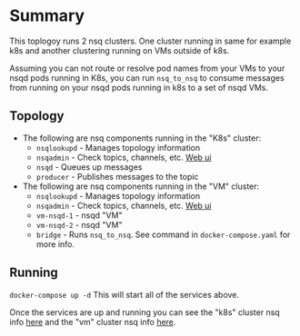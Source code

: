 # Summary
This toplogoy runs 2 nsq clusters. One cluster running in same for example k8s and another clustering running on VMs outside of k8s.   

Assuming you can not route or resolve pod names from your VMs to your nsqd pods running in K8s, you can run `nsq_to_nsq` to consume messages from running on your nsqd pods running in k8s to a set of nsqd VMs. 

## Topology
* The following are nsq components running in the "K8s" cluster:  
  * `nsqlookupd` - Manages topology information     
  * `nsqadmin` - Check topics, channels, etc. [Web ui](http://localhost:4171)  
  * `nsqd` - Queues up messages  
  * `producer` - Publishes messages to the topic     
* The following are nsq components running in the "VM" cluster:  
  * `nsqlookupd` - Manages topology information  
  * `nsqadmin` - Check topics, channels, etc. [Web ui](http://localhost:4172)  
  * `vm-nsqd-1` - nsqd "VM"  
  * `vm-nsqd-2` - nsqd "VM"  
  * `bridge` - Runs `nsq_to_nsq`.  See command in `docker-compose.yaml` for more info.  


## Running
`docker-compose up -d` This will start all of the services above.  

Once the services are up and running you can see the "k8s" cluster nsq info [here](http://localhost:4171) and the "vm" cluster nsq info [here](http://localhost:4172).
